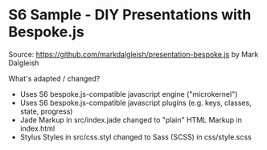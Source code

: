 # S6 Sample - DIY Presentations with Bespoke.js

Source: https://github.com/markdalgleish/presentation-bespoke.js by Mark Dalgleish


What's adapted / changed?

- Uses S6 bespoke.js-compatible javascript engine ("microkernel")
- Uses S6 bespoke.js-compatible javascript plugins (e.g. keys, classes, state, progress)
- Jade Markup in src/index.jade changed to "plain" HTML Markup in index.html  
- Stylus Styles in src/css.styl changed to Sass (SCSS) in css/style.scss
